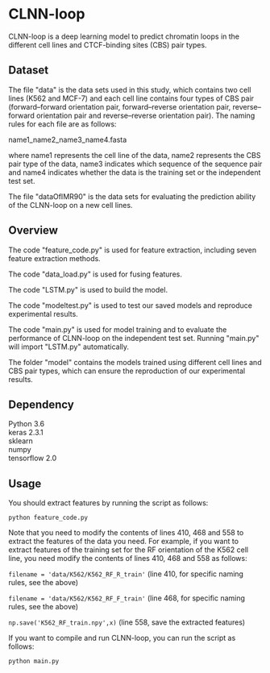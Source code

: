 # CLNN-loop
CLNN-loop is a deep learning model to predict chromatin loops in the different cell lines and CTCF-binding sites (CBS) pair types.

## Dataset
The file "data" is the data sets used in this study, which contains two cell lines (K562 and MCF-7) and each cell line contains four types of CBS pair (forward–forward orientation pair, forward–reverse orientation pair, reverse–forward orientation pair and reverse–reverse orientation pair). The naming rules for each file are as follows:

name1_name2_name3_name4.fasta

where name1 represents the cell line of the data, name2 represents the CBS pair type of the data, name3 indicates which sequence of the sequence pair and name4 indicates whether the data is the training set or the independent test set.

The file "dataOfIMR90" is the data sets for evaluating the prediction ability of the CLNN-loop on a new cell lines.

## Overview
 
The code "feature_code.py" is used for feature extraction, including seven feature extraction methods. 

The code "data_load.py" is used for fusing features.

The code "LSTM.py" is used to build the model.

The code "modeltest.py" is used to test our saved models and reproduce experimental results.

The code "main.py" is used for model training and to evaluate the performance of CLNN-loop on the independent test set. Running "main.py" will import "LSTM.py" automatically.

The folder "model" contains the models trained using different cell lines and CBS pair types, which can ensure the reproduction of our experimental results.
## Dependency
Python 3.6   
keras  2.3.1  
sklearn  
numpy  
tensorflow 2.0

## Usage
You should extract features by running the script as follows: 

`python feature_code.py`  

Note that you need to modify the contents of lines 410, 468 and 558 to extract the features of the data you need. For example, if you want to extract features of the training set for the RF orientation of the K562 cell line, you need modify the contents of lines 410, 468 and 558 as follows:

`filename = 'data/K562/K562_RF_R_train'` (line 410, for specific naming rules, see the above)

`filename = 'data/K562/K562_RF_F_train'` (line 468, for specific naming rules, see the above)

`np.save('K562_RF_train.npy',x)` (line 558, save the extracted features)

If you want to compile and run CLNN-loop, you can run the script as follows:  

`python main.py`
